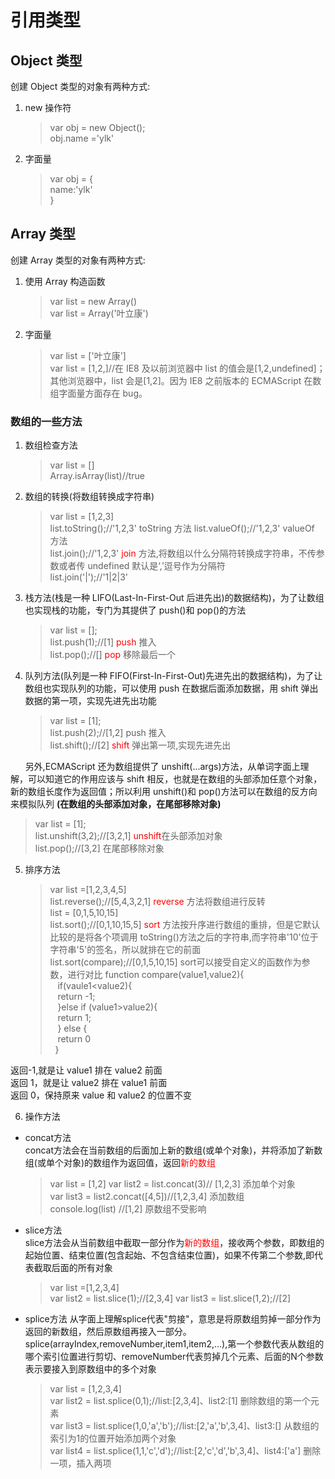 # 引用类型

## Object 类型

创建 Object 类型的对象有两种方式:

1. new 操作符

    > var obj = new Object();  
    > obj.name ='ylk'

2. 字面量
    > var obj = {  
    >  name:'ylk'  
    > }

## Array 类型

创建 Array 类型的对象有两种方式:

1. 使用 Array 构造函数
    > var list = new Array()  
    > var list = Array('叶立康')
2. 字面量
    > var list = ['叶立康']  
    > var list = [1,2,]//在 IE8 及以前浏览器中 list 的值会是[1,2,undefined]；其他浏览器中，list 会是[1,2]。因为 IE8 之前版本的 ECMAScript 在数组字面量方面存在 bug。

### 数组的一些方法

1. 数组检查方法

    > var list = []  
    > Array.isArray(list)//true

2. 数组的转换(将数组转换成字符串)

    > var list = [1,2,3]  
    > list.toString();//'1,2,3' toString 方法
    > list.valueOf();//'1,2,3' valueOf 方法  
    > list.join();//'1,2,3' <font color="red">join</font> 方法,将数组以什么分隔符转换成字符串，不传参数或者传 undefined 默认是‘,’逗号作为分隔符  
    > list.join('|');//'1|2|3'

3. 栈方法(栈是一种 LIFO(Last-In-First-Out 后进先出)的数据结构)，为了让数组也实现栈的功能，专门为其提供了 push()和 pop()的方法

    > var list = [];  
    > list.push(1);//[1] <font color="red">push</font> 推入  
    > list.pop();//[] <font color="red">pop</font> 移除最后一个

4. 队列方法(队列是一种 FIFO(First-In-First-Out)先进先出的数据结构)，为了让数组也实现队列的功能，可以使用 push 在数据后面添加数据，用 shift 弹出数据的第一项，实现先进先出功能
    > var list = [1];  
    > list.push(2);//[1,2] push 推入  
    > list.shift();//[2] <font color="red">shift</font> 弹出第一项,实现先进先出

&nbsp;&nbsp;&nbsp;&nbsp;&nbsp;&nbsp;另外,ECMAScript 还为数组提供了 unshift(...args)方法，从单词字面上理解，可以知道它的作用应该与 shift 相反，也就是在数组的头部添加任意个对象，新的数组长度作为返回值；所以利用 unshift()和 pop()方法可以在数组的反方向来模拟队列 **(在数组的头部添加对象，在尾部移除对象)**

> var list = [1];  
> list.unshift(3,2);//[3,2,1] <font color="red">unshift</font>在头部添加对象  
> list.pop();//[3,2] 在尾部移除对象

5.  排序方法
    > var list =[1,2,3,4,5]  
    > list.reverse();//[5,4,3,2,1] <font color="red">reverse</font> 方法将数组进行反转  
    > list = [0,1,5,10,15]  
    > list.sort();//[0,1,10,15,5] <font color="red">sort</font> 方法按升序进行数组的重排，但是它默认比较的是将各个项调用 toString()方法之后的字符串,而字符串'10'位于字符串'5'的签名，所以就排在它的前面
    > list.sort(compare);//[0,1,5,10,15]  sort可以接受自定义的函数作为参数，进行对比
    > function compare(value1,value2){  
    > &nbsp;&nbsp; if(vaule1<value2){  
    > &nbsp;&nbsp; return -1;  
    > &nbsp;&nbsp; }else if (value1>value2){  
    > &nbsp;&nbsp; return 1;  
    > &nbsp;&nbsp; } else {  
    > &nbsp;&nbsp; return 0  
    > &nbsp;&nbsp;}

返回-1,就是让 value1 排在 value2 前面  
返回 1，就是让 value2 排在 value1 前面  
返回 0，保持原来 value 和 value2 的位置不变  

6. 操作方法
* concat方法  
  concat方法会在当前数组的后面加上新的数组(或单个对象)，并将添加了新数组(或单个对象)的数组作为返回值，返回<font color="red">新的数组</font>
  > var list = [1,2]
  > var list2 =  list.concat(3)// [1,2,3] 添加单个对象  
  > var list3 = list2.concat([4,5])//[1,2,3,4] 添加数组  
  > console.log(list) //[1,2] 原数组不受影响

* slice方法  
  slice方法会从当前数组中截取一部分作为<font color="red">新的数组</font>，接收两个参数，即数组的起始位置、结束位置(包含起始、不包含结束位置)，如果不传第二个参数,即代表截取后面的所有对象
  > var list =[1,2,3,4]  
  > var list2 = list.slice(1);//[2,3,4]
  > var list3  = list.slice(1,2);//[2]
  
* splice方法
  从字面上理解splice代表"剪接"，意思是将原数组剪掉一部分作为返回的新数组，然后原数组再接入一部分。splice(arrayIndex,removeNumber,item1,item2,...),第一个参数代表从数组的哪个索引位置进行剪切、removeNumber代表剪掉几个元素、后面的N个参数表示要接入到原数组中的多个对象
  > var list = [1,2,3,4]  
  > var list2  = list.splice(0,1);//list:[2,3,4]、list2:[1] 删除数组的第一个元素  
  > var list3 = list.splice(1,0,'a','b');//list:[2,'a','b',3,4]、list3:[] 从数组的索引为1的位置开始添加两个对象   
  > var list4 = list.splice(1,1,'c','d');//list:[2,'c','d','b',3,4]、list4:['a'] 删除一项，插入两项
